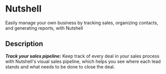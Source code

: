# Nutshell

Easily manage your own business by tracking sales, organizing contacts, and generating reports, with Nutshell

## Description

**_Track your sales pipeline:_** Keep track of every deal in your sales process with Nutshell's visual sales pipeline, which helps you see where each lead stands and what needs to be done to close the deal.
